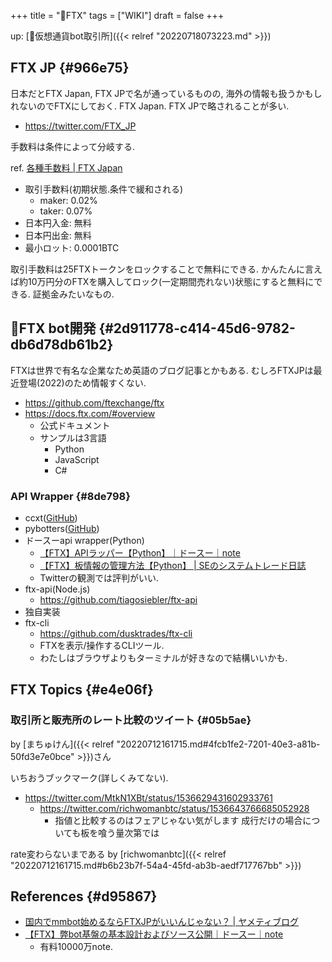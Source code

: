 +++
title = "📝FTX"
tags = ["WIKI"]
draft = false
+++

up: [📝仮想通貨bot取引所]({{< relref "20220718073223.md" >}})


## FTX JP {#966e75}

日本だとFTX Japan, FTX JPで名が通っているものの, 海外の情報も扱うかもしれないのでFTXにしておく. FTX Japan. FTX JPで略されることが多い.

-   <https://twitter.com/FTX_JP>

手数料は条件によって分岐する.

ref. [各種手数料 | FTX Japan](https://help-jp.ftx.com/hc/ja/articles/4491513668377)

-   取引手数料(初期状態.条件で緩和される)
    -   maker: 0.02%
    -   taker: 0.07%
-   日本円入金: 無料
-   日本円出金: 無料
-   最小ロット: 0.0001BTC

取引手数料は25FTXトークンをロックすることで無料にできる. かんたんに言えば約10万円分のFTXを購入してロック(一定期間売れない)状態にすると無料にできる. 証拠金みたいなもの.


## 📝FTX bot開発 {#2d911778-c414-45d6-9782-db6d78db61b2}

FTXは世界で有名な企業なため英語のブログ記事とかもある. むしろFTXJPは最近登場(2022)のため情報すくない.

-   <https://github.com/ftexchange/ftx>
-   <https://docs.ftx.com/#overview>
    -   公式ドキュメント
    -   サンプルは3言語
        -   Python
        -   JavaScript
        -   C#


### API Wrapper {#8de798}

-   ccxt([GitHub](https://github.com/ccxt/ccxt/blob/master/python/ccxt/ftx.py))
-   pybotters([GitHub](https://github.com/MtkN1/pybotters/blob/main/pybotters/models/ftx.py))
-   ドースーapi wrapper(Python)
    -   [【FTX】APIラッパー【Python】｜ドースー｜note](https://note.com/dosu0217/n/ne94ace5b5a52)
    -   [【FTX】板情報の管理方法【Python】 | SEのシステムトレード日誌](https://www.dosu0217.com/ftxpython/)
    -   Twitterの観測では評判がいい.
-   ftx-api(Node.js)
    -   <https://github.com/tiagosiebler/ftx-api>
-   独自実装
-   ftx-cli
    -   <https://github.com/dusktrades/ftx-cli>
    -   FTXを表示/操作するCLIツール.
    -   わたしはブラウザよりもターミナルが好きなので結構いいかも.


## FTX Topics {#e4e06f}


### 取引所と販売所のレート比較のツイート {#05b5ae}

by [まちゅけん]({{< relref "20220712161715.md#4fcb1fe2-7201-40e3-a81b-50fd3e7e0bce" >}})さん

いちおうブックマーク(詳しくみてない).

-   <https://twitter.com/MtkN1XBt/status/1536629431602933761>
    -   <https://twitter.com/richwomanbtc/status/1536643766685052928>
        -   指値と比較するのはフェアじゃない気がします 成行だけの場合についても板を喰う量次第では

rate変わらないまである by [richwomanbtc]({{< relref "20220712161715.md#b6b23b7f-54a4-45fd-ab3b-aedf717767bb" >}})


## References {#d95867}

-   [国内でmmbot始めるならFTXJPがいいんじゃない？ | ヤメティブログ](https://yameteeeee.com/mmbot_ftxjp/)
-   [【FTX】弊bot基盤の基本設計およびソース公開｜ドースー｜note](https://note.com/dosu0217/n/n364b1ed2cd47)
    -   有料10000万note.
